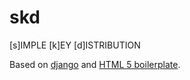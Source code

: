 skd
===

[s]IMPLE [k]EY [d]ISTRIBUTION

Based on [django](https://www.djangoproject.com) and
[HTML 5 boilerplate](http://html5boilerplate.com).